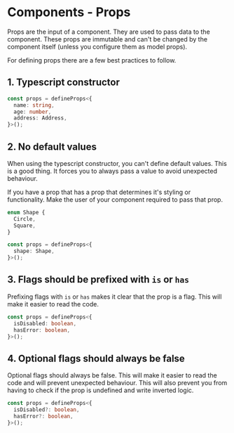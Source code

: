 # Components - Props

Props are the input of a component. They are used to pass data to the component. These props are immutable and can't be changed by the component itself (unless you configure them as model props).

For defining props there are a few best practices to follow. 

## 1. Typescript constructor
```typescript
const props = defineProps<{
  name: string,
  age: number,
  address: Address,
}>();
```

## 2. No default values
When using the typescript constructor, you can't define default values. This is a good thing. It forces you to always pass a value to avoid unexpected behaviour.

If you have a prop that has a prop that determines it's styling or functionality. Make the user of your component required to pass that prop. 

```typescript
enum Shape {
  Circle,
  Square,
}

const props = defineProps<{
  shape: Shape,
}>();
```

## 3. Flags should be prefixed with `is` or `has`
Prefixing flags with `is` or `has` makes it clear that the prop is a flag. This will make it easier to read the code.

```typescript
const props = defineProps<{
  isDisabled: boolean,
  hasError: boolean,
}>();
```

## 4. Optional flags should always be false
Optional flags should always be false. This will make it easier to read the code and will prevent unexpected behaviour.
This will also prevent you from having to check if the prop is undefined and write inverted logic.

```typescript
const props = defineProps<{
  isDisabled?: boolean,
  hasError?: boolean,
}>();
```
